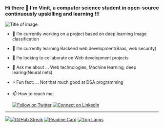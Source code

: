 ### Hi there 👋 I'm **Vinit**, a computer science student in open-source continuously upskilling and learning !!!

![Title of image](https://i.pinimg.com/originals/8b/cc/73/8bcc73d09059f4ee92b11b454badd46f.png)
<!--**VinitGurjar/VinitGurjar** is a ✨ _special_ ✨ repository because its `README.md` (this file) appears on your GitHub profile.
 🤔 I’m looking for help with ...\
 - 📫 How to reach me: ...
- 📫 How to reach me: ...-->


- 🔭 I’m currently working on a project based on deep learning Image classification
- 🌱 I’m currently learning Backend web development(Baas, web security)
- 👯 I’m looking to collaborate on Web development projects
- 💬 Ask me about ... Web technologies, Machine learning, deep learing(Neural nets)
- ⚡ Fun fact: ... Not that much good at DSA programming 
- 📫 How to reach me:

    [![Follow on Twitter](https://img.shields.io/badge/--twitter?label=Twitter&logo=Twitter&style=social)](https://twitter.com/bhaktkage)
    [![Connect on LinkedIn](https://img.shields.io/badge/--linkedin?label=LinkedIn&logo=LinkedIn&style=social)](https://www.linkedin.com/in/vinit-gurjar-48280921a/)

---


<img 
   src="https://github-readme-stats.vercel.app/api?username=VinitGurjar&show_icons=true&theme=midnight-purple" 
/>[![GitHub Streak](https://streak-stats.demolab.com/?user=VinitGurjar&theme=dark)](https://git.io/streak-stats)
[![Readme Card](https://github-readme-stats.vercel.app/api/pin/?username=VinitGurjar&repo=Web-socket-chatApp)](https://github.com/anuraghazra/github-readme-stats)
[![Top Langs](https://github-readme-stats.vercel.app/api/top-langs/?username=VinitGurjar&layout=compact)](https://github.com/anuraghazra/github-readme-stats)


